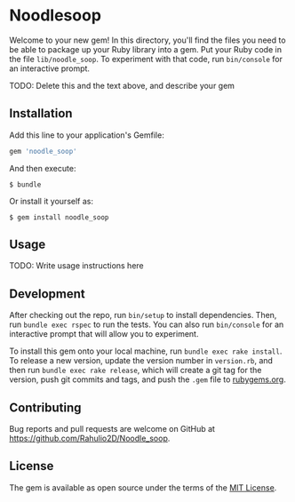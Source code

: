 # Noodlesoop

Welcome to your new gem! In this directory, you'll find the files you need to be able to package up your Ruby library into a gem. Put your Ruby code in the file `lib/noodle_soop`. To experiment with that code, run `bin/console` for an interactive prompt.

TODO: Delete this and the text above, and describe your gem

## Installation

Add this line to your application's Gemfile:

```ruby
gem 'noodle_soop'
```

And then execute:

    $ bundle

Or install it yourself as:

    $ gem install noodle_soop

## Usage

TODO: Write usage instructions here

## Development

After checking out the repo, run `bin/setup` to install dependencies. Then, run `bundle exec rspec` to run the tests. You can also run `bin/console` for an interactive prompt that will allow you to experiment.

To install this gem onto your local machine, run `bundle exec rake install`. To release a new version, update the version number in `version.rb`, and then run `bundle exec rake release`, which will create a git tag for the version, push git commits and tags, and push the `.gem` file to [rubygems.org](https://rubygems.org).

## Contributing

Bug reports and pull requests are welcome on GitHub at https://github.com/Rahulio2D/Noodle_soop.

## License

The gem is available as open source under the terms of the [MIT License](https://opensource.org/licenses/MIT).
